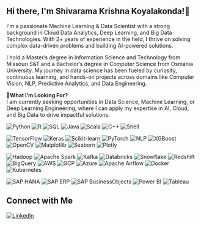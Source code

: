 ## Hi there, I'm Shivarama Krishna Koyalakonda!👋

I'm a passionate Machine Learning & Data Scientist with a strong background in Cloud Data Analytics, Deep Learning, and Big Data Technologies. With 2+ years of experience in the field, I thrive on solving complex data-driven problems and building AI-powered solutions.

I hold a Master’s degree in Information Science and Technology from Missouri S&T and a Bachelor’s degree in Computer Science from Osmania University. My journey in data science has been fueled by curiosity, continuous learning, and hands-on projects across domains like Computer Vision, NLP, Predictive Analytics, and Data Engineering.

🎯<b>What I’m Looking For?<br></b>
I am currently seeking opportunities in Data Science, Machine Learning, or Deep Learning Engineering, where I can apply my expertise in AI, Cloud, and Big Data to drive impactful solutions.

<!-- Programming Languages-->
![Python](https://img.shields.io/badge/Python-3776AB?style=for-the-badge&logo=python&logoColor=white)
![R](https://img.shields.io/badge/R-276DC3?style=for-the-badge&logo=r&logoColor=white)
![SQL](https://img.shields.io/badge/SQL-4479A1?style=for-the-badge&logo=postgresql&logoColor=white)
![Java](https://img.shields.io/badge/Java-007396?style=for-the-badge&logo=java&logoColor=white)
![Scala](https://img.shields.io/badge/Scala-DC322F?style=for-the-badge&logo=scala&logoColor=white)
![C++](https://img.shields.io/badge/C%2B%2B-00599C?style=for-the-badge&logo=c%2B%2B&logoColor=white)
![Shell](https://img.shields.io/badge/Shell-4EAA25?style=for-the-badge&logo=gnu-bash&logoColor=white)

<!-- Data Science & Machine Learning-->
![TensorFlow](https://img.shields.io/badge/TensorFlow-FF6F00?style=for-the-badge&logo=tensorflow&logoColor=white)
![Keras](https://img.shields.io/badge/Keras-D00000?style=for-the-badge&logo=keras&logoColor=white)
![Scikit-learn](https://img.shields.io/badge/Scikit%20Learn-F7931E?style=for-the-badge&logo=scikit-learn&logoColor=white)
![PyTorch](https://img.shields.io/badge/PyTorch-EE4C2C?style=for-the-badge&logo=pytorch&logoColor=white)
![NLP](https://img.shields.io/badge/NLP-9E2A2B?style=for-the-badge&logo=python&logoColor=white)
![XGBoost](https://img.shields.io/badge/XGBoost-3E8E41?style=for-the-badge&logo=xgboost&logoColor=white)
![OpenCV](https://img.shields.io/badge/OpenCV-5C3EE8?style=for-the-badge&logo=opencv&logoColor=white)
![Matplotlib](https://img.shields.io/badge/Matplotlib-003B57?style=for-the-badge&logo=matplotlib&logoColor=white)
![Seaborn](https://img.shields.io/badge/Seaborn-1F77B4?style=for-the-badge&logo=seaborn&logoColor=white)
![Plotly](https://img.shields.io/badge/Plotly-3E6CE8?style=for-the-badge&logo=plotly&logoColor=white)

<!--Data Engineering & Big Data-->
![Hadoop](https://img.shields.io/badge/Hadoop-66CC33?style=for-the-badge&logo=hadoop&logoColor=black)
![Apache Spark](https://img.shields.io/badge/Apache%20Spark-E25A1C?style=for-the-badge&logo=apache-spark&logoColor=white)
![Kafka](https://img.shields.io/badge/Apache%20Kafka-231F20?style=for-the-badge&logo=apache-kafka&logoColor=white)
![Databricks](https://img.shields.io/badge/Databricks-FF9F00?style=for-the-badge&logo=databricks&logoColor=white)
![Snowflake](https://img.shields.io/badge/Snowflake-3E7BDB?style=for-the-badge&logo=snowflake&logoColor=white)
![Redshift](https://img.shields.io/badge/Redshift-FF4F00?style=for-the-badge&logo=amazon-redshift&logoColor=white)
![BigQuery](https://img.shields.io/badge/BigQuery-2F4C7E?style=for-the-badge&logo=googlebigquery&logoColor=white)
![AWS](https://img.shields.io/badge/AWS-FF9900?style=for-the-badge&logo=amazonaws&logoColor=white)
![GCP](https://img.shields.io/badge/GCP-4285F4?style=for-the-badge&logo=googlecloud&logoColor=white)
![Azure](https://img.shields.io/badge/Azure-0078D4?style=for-the-badge&logo=microsoftazure&logoColor=white)
![Apache Airflow](https://img.shields.io/badge/Apache%20Airflow-0171B8?style=for-the-badge&logo=apache-airflow&logoColor=white)
![Docker](https://img.shields.io/badge/Docker-2496ED?style=for-the-badge&logo=docker&logoColor=white)
![Kubernetes](https://img.shields.io/badge/Kubernetes-326CE5?style=for-the-badge&logo=kubernetes&logoColor=white)


<!-- Business Analytics & SAP-->
![SAP HANA](https://img.shields.io/badge/SAP%20HANA-2E7C31?style=for-the-badge&logo=sap&logoColor=white)
![SAP ERP](https://img.shields.io/badge/SAP%20ERP-0076A8?style=for-the-badge&logo=sap&logoColor=white)
![SAP BusinessObjects](https://img.shields.io/badge/SAP%20BusinessObjects-002F6C?style=for-the-badge&logo=sap&logoColor=white)
![Power BI](https://img.shields.io/badge/Power%20BI-F2C811?style=for-the-badge&logo=power-bi&logoColor=black)
![Tableau](https://img.shields.io/badge/Tableau-E97627?style=for-the-badge&logo=tableau&logoColor=white)

## Connect with Me  
[![LinkedIn](https://img.shields.io/badge/LinkedIn-0A66C2?style=for-the-badge&logo=linkedin&logoColor=white)](https://www.linkedin.com/in/shivarama-krishna-koyalakonda/)










